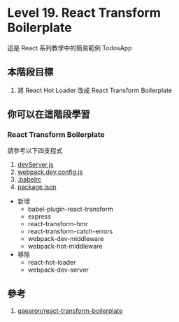 # Level 19. React Transform Boilerplate
這是 React 系列教學中的簡易範例 TodosApp


## 本階段目標
1. 將 React Hot Loader 改成 React Transform Boilerplate


## 你可以在這階段學習
### React Transform Boilerplate
請參考以下四支程式  
1. [devServer.js](https://github.com/shiningjason1989/ReactTodosTutorial/blob/%2319_react_transform_boilerplate/devServer.js)  
2. [webpack.dev.config.js](https://github.com/shiningjason1989/ReactTodosTutorial/blob/%2319_react_transform_boilerplate/webpack.dev.config.js)  
3. [.babelrc](https://github.com/shiningjason1989/ReactTodosTutorial/blob/%2319_react_transform_boilerplate/.babelrc)  
4. [package.json](https://github.com/shiningjason1989/ReactTodosTutorial/blob/%2319_react_transform_boilerplate/package.json)  
  - 新增  
    - babel-plugin-react-transform  
    - express  
    - react-transform-hmr  
    - react-transform-catch-errors  
    - webpack-dev-middleware  
    - webpack-hot-middleware  
  - 移除  
    - react-hot-loader  
    - webpack-dev-server  


## 參考
1. [gaearon/react-transform-boilerplate](https://github.com/gaearon/react-transform-boilerplate)
